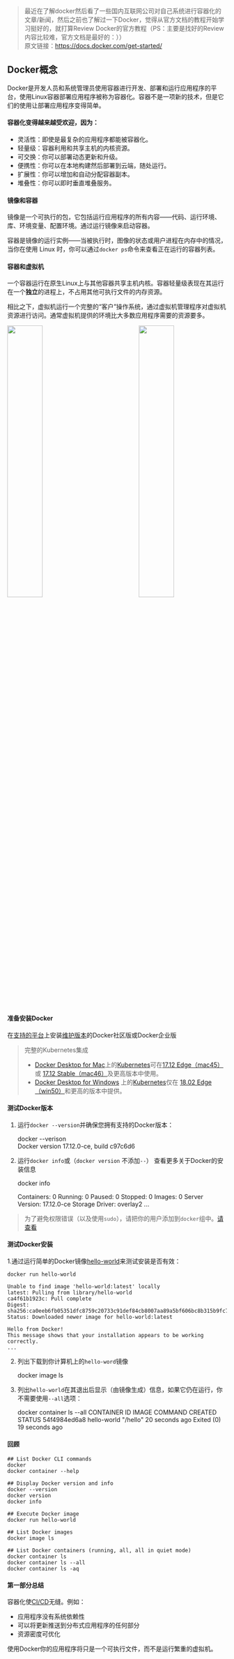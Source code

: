 > 最近在了解docker然后看了一些国内互联网公司对自己系统进行容器化的文章/新闻，然后之前也了解过一下Docker，觉得从官方文档的教程开始学习挺好的，就打算Review Docker的官方教程（PS：主要是找好的Review内容比较难，官方文档是最好的：））  
> 原文链接：https://docs.docker.com/get-started/  
  
## Docker概念  
Docker是开发人员和系统管理员使用容器进行开发、部署和运行应用程序的平台，使用Linux容器部署应用程序被称为容器化。容器不是一项新的技术，但是它们的使用让部署应用程序变得简单。  
  
#### 容器化变得越来越受欢迎，因为：
- 灵活性：即使是最复杂的应用程序都能被容器化。 
- 轻量级：容器利用和共享主机的内核资源。  
- 可交换：你可以部署动态更新和升级。  
- 便携性：你可以在本地构建然后部署到云端，随处运行。  
- 扩展性：你可以增加和自动分配容器副本。  
- 堆叠性：你可以即时垂直堆叠服务。  
  
#### 镜像和容器  
  
镜像是一个可执行的包，它包括运行应用程序的所有内容——代码、运行环境、库、环境变量、配置环境。通过运行镜像来启动容器。  
  
容器是镜像的运行实例——当被执行时，图像的状态或用户进程在内存中的情况，当你在使用 Linux 时，你可以通过`docker ps`命令来查看正在运行的容器列表。  
  
#### 容器和虚拟机  
  
一个容器运行在原生Linux上与其他容器共享主机内核。容器轻量级表现在其运行在一个**独立**的进程上，不占用其他可执行文件的内存资源。  
  
相比之下，虚拟机运行一个完整的“客户”操作系统，通过虚拟机管理程序对虚拟机资源进行访问。通常虚拟机提供的环境比大多数应用程序需要的资源要多。  

<img src="https://docs.docker.com/images/Container%402x.png" width=40% height=40%  /><img src="https://docs.docker.com/images/VM%402x.png" width=40% height=40% align="right" />
  
#### 准备安装Docker  
在[支持的平台](https://docs.docker.com/ee/supported-platforms/)上安装[维护版本](https://docs.docker.com/install/)的Docker社区版或Docker企业版   
  
> 完整的Kubernetes集成
> - [Docker Desktop for Mac](https://docs.docker.com/docker-for-mac/kubernetes/)上的[Kubernetes](https://docs.docker.com/docker-for-mac/kubernetes/)可在[17.12 Edge（mac45）](https://docs.docker.com/docker-for-mac/edge-release-notes/#docker-community-edition-17120-ce-mac45-2018-01-05)或 [17.12 Stable（mac46）](https://docs.docker.com/docker-for-mac/release-notes/#docker-community-edition-17120-ce-mac46-2018-01-09)及更高版本中使用。
> - [Docker Desktop for Windows](https://docs.docker.com/docker-for-windows/kubernetes/) 上的[Kubernetes](https://docs.docker.com/docker-for-mac/kubernetes/)仅在 [18.02 Edge（win50）](https://docs.docker.com/docker-for-windows/edge-release-notes/#docker-community-edition-18020-ce-rc1-win50-2018-01-26)和更高的版本中提供。  
#### 测试Docker版本  
  
1. 运行`docker --version`并确保您拥有支持的Docker版本：   
  

    docker --verison   
    Docker version 17.12.0-ce, build c97c6d6  

2. 运行`docker info`或（`docker version` 不添加`--`） 查看更多关于Docker的安装信息  
  
  
    docker info  

    Containers: 0
    Running: 0
    Paused: 0
    Stopped: 0
    Images: 0
    Server Version: 17.12.0-ce
    Storage Driver: overlay2
    ...  
  
> 为了避免权限错误（以及使用`sudo`），请把你的用户添加到`docker`组中。[请查看](https://docs.docker.com/install/linux/linux-postinstall/)  
  
#### 测试Docker安装  
1.通过运行简单的Docker镜像[hello-world](https://hub.docker.com/_/hello-world/)来测试安装是否有效：  
  
  
    docker run hello-world

    Unable to find image 'hello-world:latest' locally
    latest: Pulling from library/hello-world
    ca4f61b1923c: Pull complete
    Digest: sha256:ca0eeb6fb05351dfc8759c20733c91def84cb8007aa89a5bf606bc8b315b9fc7
    Status: Downloaded newer image for hello-world:latest

    Hello from Docker!
    This message shows that your installation appears to be working correctly.
    ...  
  
2. 列出下载到你计算机上的`hello-word`镜像 
    

    docker image ls  
  
3. 列出`hello-world`在其退出后显示（由镜像生成）信息，如果它仍在运行，你不需要使用`--all`选项：  
  
  
    docker container ls --all
    CONTAINER ID     IMAGE           COMMAND      CREATED            STATUS
    54f4984ed6a8     hello-world     "/hello"     20 seconds ago     Exited (0) 19 seconds ago  
  
#### 回顾  
  
  
    ## List Docker CLI commands
    docker
    docker container --help

    ## Display Docker version and info
    docker --version
    docker version
    docker info

    ## Execute Docker image
    docker run hello-world

    ## List Docker images
    docker image ls

    ## List Docker containers (running, all, all in quiet mode)
    docker container ls
    docker container ls --all
    docker container ls -aq  
      
#### 第一部分总结  
容器化使[CI/CD](https://www.docker.com/solutions/cicd)无缝。例如：  

- 应用程序没有系统依赖性
- 可以将更新推送到分布式应用程序的任何部分
- 资源密度可优化
  
使用Docker你的应用程序将只是一个可执行文件，而不是运行繁重的虚拟机。